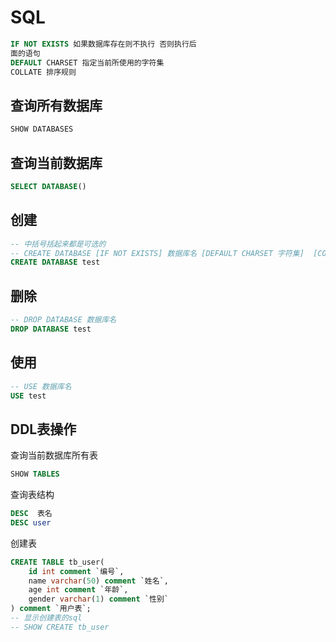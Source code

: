 # SQL
```sql
IF NOT EXISTS 如果数据库存在则不执行 否则执行后
面的语句
DEFAULT CHARSET 指定当前所使用的字符集
COLLATE 排序规则
```


## 查询所有数据库
```sql
SHOW DATABASES
```

## 查询当前数据库
```sql
SELECT DATABASE()
```

## 创建
```sql
-- 中括号括起来都是可选的
-- CREATE DATABASE [IF NOT EXISTS] 数据库名 [DEFAULT CHARSET 字符集]  [COLLATE 排序规则] 
CREATE DATABASE test
```

## 删除
```sql
-- DROP DATABASE 数据库名
DROP DATABASE test
```

## 使用 
```sql
-- USE 数据库名
USE test
```

## DDL表操作
查询当前数据库所有表
```sql
SHOW TABLES
```

查询表结构
```sql
DESC  表名
DESC user
```

创建表

```sql
CREATE TABLE tb_user(
    id int comment `编号`,
    name varchar(50) comment `姓名`,
    age int comment `年龄`,
    gender varchar(1) comment `性别`
) comment `用户表`;
-- 显示创建表的sql
-- SHOW CREATE tb_user
```